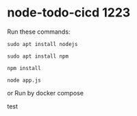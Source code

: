 # node-todo-cicd 1223




Run these commands:


`sudo apt install nodejs`


`sudo apt install npm`


`npm install`

`node app.js`

or Run by docker compose

test

